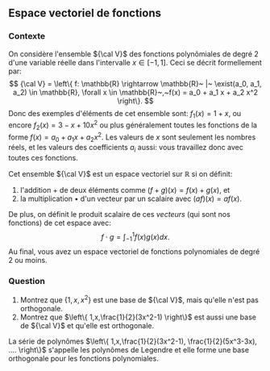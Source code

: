 ## Espace vectoriel de fonctions

### Contexte

On considère l'ensemble ${\cal V}$ des fonctions polynômiales de degré 2 d'une variable réelle dans l'intervalle $x \in [-1,1]$.  Ceci se décrit formellement par:
$$
{\cal V} = \left\{ f: \mathbb{R} \rightarrow \mathbb{R}~ |~ \exist(a_0, a_1, a_2) \in \mathbb{R}, \forall x \in \mathbb{R}~,~f(x) = a_0 + a_1 x + a_2 x^2  \right\}.
$$
Donc des exemples d'éléments de cet ensemble sont: $f_1(x) = 1+x$, ou encore $f_2(x) = 3-x+10x^2$ ou plus généralement toutes les fonctions de la forme $f(x) = a_0 + a_1 x + a_2 x^2$.  Les valeurs de $x$ sont seulement les nombres réels, et les valeurs des coefficients $a_i$ aussi: vous travaillez donc avec toutes ces fonctions.

Cet ensemble ${\cal V}$ est un espace vectoriel sur $\mathbb{R}$ si on définit:

1. l'addition $+$ de deux éléments comme $(f+g)(x) = f(x) + g(x)$, et
2. la multiplication • d'un vecteur par un scalaire avec $(af)(x) = af(x)$.

De plus, on définit le produit scalaire de ces *vecteurs* (qui sont nos fonctions) de cet espace avec:
$$
f \cdot g = \int_{-1}^{1} f(x) g(x) dx.
$$
Au final, vous avez un espace vectoriel de fonctions polynomiales de degré 2 ou moins.

### Question

1. Montrez que $\left\{ 1,x,x^2 \right\}$ est une base de ${\cal V}$, mais qu'elle n'est pas orthogonale.
2. Montrez que $\left\{ 1,x,\frac{1}{2}(3x^2-1) \right\}$ est aussi une base de ${\cal V}$ et qu'elle est orthogonale.

La série de polynômes $\left\{ 1,x,\frac{1}{2}(3x^2-1), \frac{1}{2}(5x^3-3x), .... \right\}$ s'appelle les polynômes de Legendre et elle forme une base orthogonale pour les fonctions polynomiales.